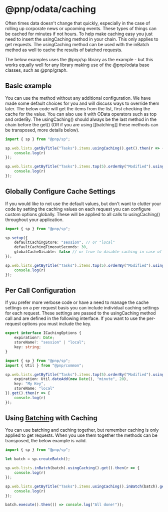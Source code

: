 # @pnp/odata/caching

Often times data doesn't change that quickly, especially in the case of rolling up corporate news or upcoming events. These types of things can be cached for minutes if not hours. To help make caching easy you just need to insert the usingCaching method in your chain. This only applies to get requests. The usingCaching method can be used with the inBatch method as well to cache the results of batched requests.

The below examples uses the @pnp/sp library as the example - but this works equally well for any library making use of the @pnp/odata base classes, such as @pnp/graph.

## Basic example

You can use the method without any additional configuration. We have made some default choices for you and will discuss ways to override them later. The below code will get the items from the list, first checking the cache for the value. You can also use it with OData operators such as top and orderBy. The usingCaching() should always be the last method in the chain before the get() (OR if you are using [[batching]] these methods can be transposed, more details below).

```TypeScript
import { sp } from "@pnp/sp";

sp.web.lists.getByTitle("Tasks").items.usingCaching().get().then(r => {
    console.log(r)
});

sp.web.lists.getByTitle("Tasks").items.top(5).orderBy("Modified").usingCaching().get().then(r => {
    console.log(r)
});
```

## Globally Configure Cache Settings

If you would like to not use the default values, but don't want to clutter your code by setting the caching values on each request you can configure custom options globally. These will be applied to all calls to usingCaching() throughout your application.

```TypeScript
import { sp } from "@pnp/sp";

sp.setup({
    defaultCachingStore: "session", // or "local"
    defaultCachingTimeoutSeconds: 30,
    globalCacheDisable: false // or true to disable caching in case of debugging/testing
});

sp.web.lists.getByTitle("Tasks").items.top(5).orderBy("Modified").usingCaching().get().then(r => {
    console.log(r)
});
```

## Per Call Configuration

If you prefer more verbose code or have a need to manage the cache settings on a per request basis you can include individual caching settings for each request. These settings are passed to the usingCaching method call and are defined in the following interface. If you want to use the per-request options you must include the key.

```TypeScript
export interface ICachingOptions {
    expiration?: Date;
    storeName?: "session" | "local";
    key: string;
}
```

```TypeScript
import { sp } from "@pnp/sp";
import { Util } from "@pnp/common";

sp.web.lists.getByTitle("Tasks").items.top(5).orderBy("Modified").usingCaching({
    expiration: Util.dateAdd(new Date(), "minute", 20),
    key: "My Key",
    storeName: "local"
}).get().then(r => {
    console.log(r)
});
```

## Using [Batching](batching.md) with Caching

You can use batching and caching together, but remember caching is only applied to get requests. When you use them together the methods can be transposed, the below example is valid.

```TypeScript
import { sp } from "@pnp/sp";

let batch = sp.createBatch();

sp.web.lists.inBatch(batch).usingCaching().get().then(r => {
    console.log(r)
});

sp.web.lists.getByTitle("Tasks").items.usingCaching().inBatch(batch).get().then(r => {
    console.log(r)
});

batch.execute().then(() => console.log("All done!"));
```
